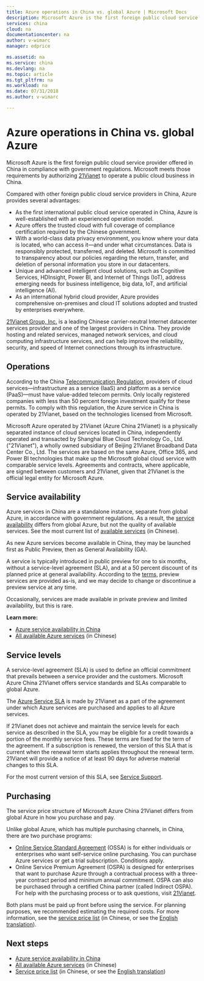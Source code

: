 ```yaml
---
title: Azure operations in China vs. global Azure | Microsoft Docs
description: Microsoft Azure is the first foreign public cloud service provider offered in China in compliance with government regulations. Azure China 21Vianet differs from global Azure in its operation model and service availability, and provides several advantages.
services: china
cloud: na
documentationcenter: na
author: v-wimarc
manager: edprice

ms.assetid: na
ms.service: china
ms.devlang: na
ms.topic: article
ms.tgt_pltfrm: na
ms.workload: na
ms.date: 07/31/2018
ms.author: v-wimarc

---
```

# Azure operations in China vs. global Azure

Microsoft Azure is the first foreign public cloud service provider offered in China in compliance with government regulations. Microsoft meets those requirements by authorizing [21Vianet](http://www.ch.21vianet.com/) to operate a public cloud business in China. 

Compared with other foreign public cloud service providers in China, Azure provides several advantages:
- As the first international public cloud service operated in China, Azure is well-established with an experienced operation model.
- Azure offers the trusted cloud with full coverage of compliance certification required by the Chinese government.
- With a world-class data privacy environment, you know where your data is located, who can access it—and under what circumstances. Data is responsibly protected, transferred, and deleted. Microsoft is committed to transparency about our policies regarding the return, transfer, and deletion of personal information you store in our datacenters.
- Unique and advanced intelligent cloud solutions, such as Cognitive Services, HDInsight, Power BI, and Internet of Things (IoT), address emerging needs for business intelligence, big data, IoT, and artificial intelligence (AI).
- As an international hybrid cloud provider, Azure provides comprehensive on-premises and cloud IT solutions adopted and trusted by enterprises everywhere.

[21Vianet Group, Inc.](http://www.ch.21vianet.com/) is a leading Chinese carrier-neutral Internet datacenter services provider and one of the largest providers in China. They provide hosting and related services, managed network services, and cloud computing infrastructure services, and can help improve the reliability, security, and speed of Internet connections through its infrastructure.

## Operations
According to the China [Telecommunication Regulation](http://www.miit.gov.cn/n1146295/n1146557/n1146619/c4860613/content.html), providers of cloud services—infrastructure as a service (IaaS) and platform as a service (PaaS)—must have value-added telecom permits. Only locally registered companies with less than 50 percent foreign investment qualify for these permits. To comply with this regulation, the Azure service in China is operated by 21Vianet, based on the technologies licensed from Microsoft.  

Microsoft Azure operated by 21Vianet (Azure China 21Vianet) is a physically separated instance of cloud services located in China, independently operated and transacted by Shanghai Blue Cloud Technology Co., Ltd. ("21Vianet"), a wholly owned subsidiary of Beijing 21Vianet Broadband Data Center Co., Ltd. The services are based on the same Azure, Office 365, and Power BI technologies that make up the Microsoft global cloud service with comparable service levels. Agreements and contracts, where applicable, are signed between customers and 21Vianet, given that 21Vianet is the official legal entity for Microsoft Azure.

## Service availability
Azure services in China are a standalone instance, separate from global Azure, in accordance with government regulations. As a result, the [service availability](https://www.azure.cn/home/features/products-by-region) differs from global Azure, but not the quality of available services. See the most current list of [available services](https://www.azure.cn/home/features/what-is-azure/) (in Chinese).

As new Azure services become available in China, they may be launched first as Public Preview, then as General Availability (GA).

A service is typically introduced in public preview for one to six months, without a service-level agreement (SLA), and at a 50 percent discount of its planned price at general availability. According to the [terms](https://www.azure.cn/support/legal/subscription-agreement-en/), preview services are provided as-is, and we may decide to change or discontinue a preview service at any time.

Occasionally, services are made available in private preview and limited availability, but this is rare.

**Learn more:**
- [Azure service availability in China](https://www.azure.cn/home/features/products-by-region)
- [All available Azure services](https://www.azure.cn/home/features/what-is-azure/) (in Chinese)

## Service levels
A service-level agreement (SLA) is used to define an official commitment that prevails between a service provider and the customers. Microsoft Azure China 21Vianet offers service standards and SLAs comparable to global Azure. 

The [Azure Service SLA](https://www.azure.cn/support/legal/sla/) is made by 21Vianet as a part of the agreement under which Azure services are purchased and applies to all Azure services.

If 21Vianet does not achieve and maintain the service levels for each service as described in the SLA, you may be eligible for a credit towards a portion of the monthly service fees. These terms are fixed for the term of the agreement. If a subscription is renewed, the version of this SLA that is current when the renewal term starts applies throughout the renewal term. 21Vianet will provide a notice of at least 90 days for adverse material changes to this SLA.  

For the most current version of this SLA, see [Service Support](http://www.windowsazure.cn/support/legal/sla).

## Purchasing
The service price structure of Microsoft Azure China 21Vianet differs from global Azure in how you purchase and pay.

Unlike global Azure, which has multiple purchasing channels, in China, there are two purchase programs:
- [Online Service Standard Agreement](https://www.azure.cn/offers/ms-mc-arz-33p-en/) (OSSA) is for either individuals or enterprises who want self-service online purchasing. You can purchase Azure services or get a trial subscription. Conditions apply.
- Online Service Premium Agreement (OSPA) is designed for enterprises that want to purchase Azure through a contractual process with a three-year contract period and minimum annual commitment. OSPA can also be purchased through a certified China partner (called Indirect OSPA). For help with the purchasing process or to ask questions, visit [21Vianet](http://www.ch.21vianet.com/).

Both plans must be paid up front before using the service. For planning purposes, we recommended estimating the required costs. For more information, see the [service price list](https://www.azure.cn/pricing/overview/) (in Chinese, or see the [English translation](https://translate.google.com.hk/translate?hl=zh-CN&sl=zh-CN&tl=en&u=https%3A%2F%2Fwww.azure.cn%2Fpricing%2Foverview%2F)). 

## Next steps
- [Azure service availability in China](https://www.azure.cn/home/features/products-by-region)
- [All available Azure services](https://www.azure.cn/home/features/what-is-azure/) (in Chinese)
- [Service price list](https://www.azure.cn/pricing/overview/) (in Chinese, or see the [English translation](https://translate.google.com.hk/translate?hl=zh-CN&sl=zh-CN&tl=en&u=https%3A%2F%2Fwww.azure.cn%2Fpricing%2Foverview%2F))

